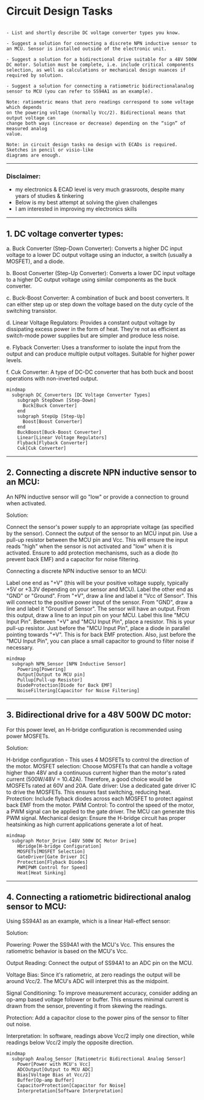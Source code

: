 # Circuit Design Tasks

```

- List and shortly describe DC voltage converter types you know.

- Suggest a solution for connecting a discrete NPN inductive sensor to an MCU. Sensor is installed outside of the electronic unit.

- Suggest a solution for a bidirectional drive suitable for a 48V 500W DC motor. Solution must be complete, i.e. include critical components selection, as well as calculations or mechanical design nuances if required by solution.

- Suggest a solution for connecting a ratiometric bidirectionalanalog sensor to MCU (you can refer to SS94A1 as an example).

Note: ratiometric means that zero readings correspond to some voltage which depends
on the powering voltage (normally Vcc/2). Bidirectional means that output voltage can
change both ways (increase or decrease) depending on the “sign” of measured analog
value.

Note: in circuit design tasks no design with ECADs is required. Sketches in pencil or visio-like
diagrams are enough.

```

---
### Disclaimer: 
- my electronics & ECAD level is very much grassroots, despite many years of studies & tinkering
- Below is my best attempt at solving the given challenges
- I am interested in improving my electronics skills

---

## 1. DC voltage converter types:

a. Buck Converter (Step-Down Converter):
Converts a higher DC input voltage to a lower DC output voltage using an inductor, a switch (usually a MOSFET), and a diode.

b. Boost Converter (Step-Up Converter):
Converts a lower DC input voltage to a higher DC output voltage using similar components as the buck converter.

c. Buck-Boost Converter:
A combination of buck and boost converters. It can either step up or step down the voltage based on the duty cycle of the switching transistor.

d. Linear Voltage Regulators:
Provides a constant output voltage by dissipating excess power in the form of heat. They're not as efficient as switch-mode power supplies but are simpler and produce less noise.

e. Flyback Converter:
Uses a transformer to isolate the input from the output and can produce multiple output voltages. Suitable for higher power levels.

f. Cuk Converter:
A type of DC-DC converter that has both buck and boost operations with non-inverted output.


```mermaid
mindmap
  subgraph DC_Converters [DC Voltage Converter Types]
    subgraph StepDown [Step-Down]
      Buck[Buck Converter]
    end
    subgraph StepUp [Step-Up]
      Boost[Boost Converter]
    end
    BuckBoost[Buck-Boost Converter]
    Linear[Linear Voltage Regulators]
    Flyback[Flyback Converter]
    Cuk[Cuk Converter]
```

---

## 2. Connecting a discrete NPN inductive sensor to an MCU:

An NPN inductive sensor will go "low" or provide a connection to ground when activated.

Solution:

Connect the sensor's power supply to an appropriate voltage (as specified by the sensor).
Connect the output of the sensor to an MCU input pin.
Use a pull-up resistor between the MCU pin and Vcc. This will ensure the input reads "high" when the sensor is not activated and "low" when it is activated.
Ensure to add protection mechanisms, such as a diode (to prevent back EMF) and a capacitor for noise filtering.

Connecting a discrete NPN inductive sensor to an MCU:

Label one end as "+V" (this will be your positive voltage supply, typically +5V or +3.3V depending on your sensor and MCU).
Label the other end as "GND" or "Ground".
From "+V", draw a line and label it "Vcc of Sensor". This will connect to the positive power input of the sensor.
From "GND", draw a line and label it "Ground of Sensor".
The sensor will have an output. From this output, draw a line to an input pin on your MCU. Label this line "MCU Input Pin".
Between "+V" and "MCU Input Pin", place a resistor. This is your pull-up resistor.
Just before the "MCU Input Pin", place a diode in parallel pointing towards "+V". This is for back EMF protection.
Also, just before the "MCU Input Pin", you can place a small capacitor to ground to filter noise if necessary.

```mermaid
mindmap
  subgraph NPN_Sensor [NPN Inductive Sensor]
    Powering[Powering]
    Output[Output to MCU pin]
    Pullup[Pull-up Resistor]
    DiodeProtection[Diode for Back EMF]
    NoiseFiltering[Capacitor for Noise Filtering]
```

---

## 3. Bidirectional drive for a 48V 500W DC motor:
For this power level, an H-bridge configuration is recommended using power MOSFETs.

Solution:

H-bridge configuration - This uses 4 MOSFETs to control the direction of the motor.
MOSFET selection: Choose MOSFETs that can handle a voltage higher than 48V and a continuous current higher than the motor's rated current (500W/48V = 10.42A). Therefore, a good choice would be MOSFETs rated at 60V and 20A.
Gate driver: Use a dedicated gate driver IC to drive the MOSFETs. This ensures fast switching, reducing heat.
Protection: Include flyback diodes across each MOSFET to protect against back EMF from the motor.
PWM Control: To control the speed of the motor, a PWM signal can be applied to the gate driver. The MCU can generate this PWM signal.
Mechanical design: Ensure the H-bridge circuit has proper heatsinking as high current applications generate a lot of heat.

```mermaid
mindmap
  subgraph Motor_Drive [48V 500W DC Motor Drive]
    Hbridge[H-bridge Configuration]
    MOSFETs[MOSFET Selection]
    GateDriver[Gate Driver IC]
    Protection[Flyback Diodes]
    PWM[PWM Control for Speed]
    Heat[Heat Sinking]
```

---

## 4. Connecting a ratiometric bidirectional analog sensor to MCU:
Using SS94A1 as an example, which is a linear Hall-effect sensor:

Solution:

Powering: Power the SS94A1 with the MCU's Vcc. 
This ensures the ratiometric behavior is based on the MCU's Vcc.

Output Reading: Connect the output of SS94A1 to an ADC pin on the MCU.

Voltage Bias: Since it's ratiometric, at zero readings the output will be around Vcc/2. The MCU's ADC will interpret this as the midpoint.

Signal Conditioning: To improve measurement accuracy, consider adding an op-amp based voltage follower or buffer. This ensures minimal current is drawn from the sensor, preventing it from skewing the readings.

Protection: Add a capacitor close to the power pins of the sensor to filter out noise.

Interpretation: In software, readings above Vcc/2 imply one direction, while readings below Vcc/2 imply the opposite direction.

```mermaid
mindmap
  subgraph Analog_Sensor [Ratiometric Bidirectional Analog Sensor]
    Power[Power with MCU's Vcc]
    ADCOutput[Output to MCU ADC]
    Bias[Voltage Bias at Vcc/2]
    Buffer[Op-amp Buffer]
    CapacitorProtection[Capacitor for Noise]
    Interpretation[Software Interpretation]
```